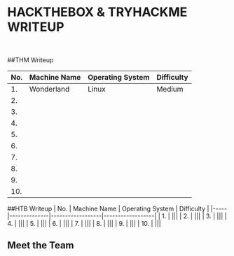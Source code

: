 # HACKTHEBOX & TRYHACKME WRITEUP

<!-- Description -->
<!-- /Description -->

<br />

##THM Writeup
<!-- /THM -->
| No. | Machine Name | Operating System | Difficulty |
|-----|--------------|------------------|------------------|
| 1.	|Wonderland|Linux|Medium|
| 2.	| |||
| 3.	| |||
| 4.	| |||
| 5.	| |||
| 6.	| |||
| 7.	| |||
| 8.	| |||
| 9.	| |||
| 10.	| |||

<!-- /HTB -->
##HTB Writeup
| No. | Machine Name | Operating System | Difficulty |
|-----|--------------|------------------|------------------|
| 1.	| |||
| 2.	| |||
| 3.	| |||
| 4.	| |||
| 5.	| |||
| 6.	| |||
| 7.	| |||
| 8.	| |||
| 9.	| |||
| 10.	| |||



## Meet the Team
